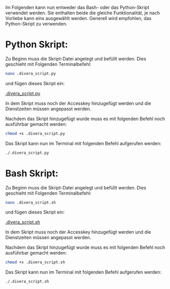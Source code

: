 
Im Folgenden kann nun entweder das Bash- oder das Python-Skript verwendet werden. Sie enthalten beide die gleiche Funktionalität, je nach Vorliebe kann eins ausgewählt werden. Generell wird empfohlen, das Python-Skript zu verwenden.

# Python Skript:

Zu Beginn muss die Skript-Datei angelegt und befüllt werden. Dies geschieht mit Folgenden Terminalbefehl:

```sh
nano .divera_script.py
```

und fügen dieses Skript ein:

[.divera_script.py](.divera_script.py)

In dem Skript muss noch der Accesskey hinzugefügt werden und die Dienstzeiten müssen angepasst werden.

Nachdem das Skript hinzugefügt wurde muss es mit folgenden Befehl noch ausführbar gemacht werden:

```sh
chmod +x .divera_script.py
```

Das Skript kann nun im Terminal mit folgenden Befehl aufgerufen werden:

```sh
./.divera_script.py
```

# Bash Skript:

Zu Beginn muss die Skript-Datei angelegt und befüllt werden. Dies geschieht mit Folgenden Terminalbefehl:

```sh
nano .divera_script.sh
```

und fügen dieses Skript ein:

[.divera_script.sh](.divera_script.sh)

In dem Skript muss noch der Accesskey hinzugefügt werden und die Dienstzeiten müssen angepasst werden.

Nachdem das Skript hinzugefügt wurde muss es mit folgenden Befehl noch ausführbar gemacht werden:

```sh
chmod +x .divera_script.sh
```

Das Skript kann nun im Terminal mit folgenden Befehl aufgerufen werden:

```sh
./.divera_script.sh
```
